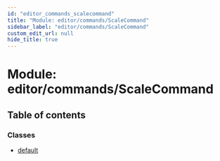```yaml
---
id: "editor_commands_scalecommand"
title: "Module: editor/commands/ScaleCommand"
sidebar_label: "editor/commands/ScaleCommand"
custom_edit_url: null
hide_title: true
---
```


# Module: editor/commands/ScaleCommand

## Table of contents

### Classes

- [default](../classes/editor_commands_scalecommand.default.md)

